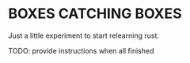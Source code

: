 # BOXES CATCHING BOXES

Just a little experiment to start relearning rust.

TODO: provide instructions when all finished
